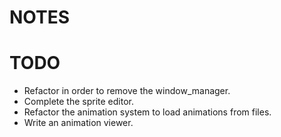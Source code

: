 # NOTES


# TODO

- Refactor in order to remove the window_manager.
- Complete the sprite editor.
- Refactor the animation system to load animations from files.
- Write an animation viewer.